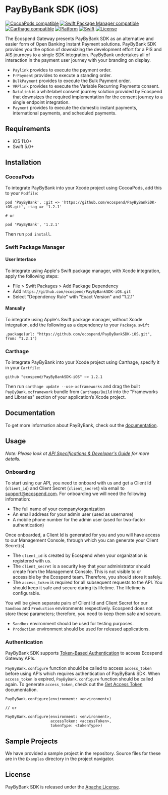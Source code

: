 # PayByBank SDK (iOS)

[![CocoaPods compatible](https://img.shields.io/cocoapods/v/PayByBank.svg)](https://cocoapods.org/pods/PaybyBank)
[![Swift Package Manager compatible](https://img.shields.io/badge/Swift%20Package%20Manager-compatible-brightgreen.svg)](https://github.com/apple/swift-package-manager)
[![Carthage compatible](https://img.shields.io/badge/Carthage-compatible-4BC51D.svg?style=flat)](https://github.com/Carthage/Carthage)
[![Platform](https://img.shields.io/cocoapods/p/ios)](https://img.shields.io/cocoapods/p/ios)
[![Swift](https://img.shields.io/badge/Swift-5-orange?style=flat)](https://img.shields.io/badge/Swift-5-orange?style=flat)
[![License](https://img.shields.io/badge/License-Apache_2.0-blue.svg)](https://www.apache.org/licenses/LICENSE-2.0)

The Ecospend Gateway presents PayByBank SDK as an alternative and easier form of Open Banking Instant Payment solutions. PayByBank SDK provides you the option of downsizing the development effort for a PIS and AIS journeys to a single SDK integration. PayByBank undertakes all of interaction in the payment user journey with your branding on display.

- `Paylink` provides to execute the payment order.
- `FrPayment` provides to execute a standing order.
- `BulkPayment` provides to execute the Bulk Payment order.
- `VRPlink` provides to execute the Variable Recurring Payments consent.
- `Datalink` is a whitelabel consent journey solution provided by Ecospend that downsizes the required implementation for the consent journey to a single endpoint integration.
- `Payment` provides to execute the domestic instant payments, international payments, and scheduled payments.

## Requirements

- iOS 11.0+
- Swift 5.0+

## Installation

### CocoaPods

To integrate PayByBank into your Xcode project using CocoaPods, add this to your `Podfile`:

```
pod 'PayByBank', :git => 'https://github.com/ecospend/PayByBankSDK-iOS.git', :tag => '1.2.1'

# or

pod 'PayByBank', '1.2.1'
```

Then run `pod install`.

### Swift Package Manager

#### User Interface

To integrate using Apple's Swift package manager, with Xcode integration, apply the following steps:

- File > Swift Packages > Add Package Dependency
- Add `https://github.com/ecospend/PayByBankSDK-iOS.git`
- Select "Dependency Rule" with "Exact Version" and "1.2.1"

#### Manually

To integrate using Apple's Swift package manager, without Xcode integration, add the following as a dependency to your `Package.swift`

```
.package(url: "https://github.com/ecospend/PayByBankSDK-iOS.git", from: "1.2.1")
```

### Carthage

To integrate PayByBank into your Xcode project using Carthage, specify it in your `Cartfile`:

```
github "ecospend/PayByBankSDK-iOS" ~> 1.2.1
```

Then run `carthage update --use-xcframeworks` and drag the built `PayByBank.xcframework` bundle from `Carthage/Build` into the "Frameworks and Libraries" section of your application’s Xcode project.

## Documentation

To get more information about PayByBank, check out the [documentation](https://ecospend.github.io/PayByBankSDK-iOS).

## Usage

*Note: Please look at [API Specifications & Developer's Guide](https://docs.ecospend.com/api/intro) for more details.*

### Onboarding

To start using our API, you need to onboard with us and get a Client Id (`client_id`) and Client Secret (`client_secret`) via email to <support@ecospend.com>. For onboarding we will need the following information:

- The full name of your company/organization
- An email address for your admin user (used as username)
- A mobile phone number for the admin user (used for two-factor authentication)

Once onboarded, a Client Id is generated for you and you will have access to our Management Console, through which you can generate your Client Secret(s).

- The `client_id` is created by Ecospend when your organization is registered with us.
- The `client_secret` is a security key that your administrator should create from the Management Console. This is not visible to or accessible  by the Ecospend team. Therefore, you should store it safely.
- The `access_token` is required for all subsequent requests to the API. You should keep it safe and secure during its lifetime. The lifetime is configurable.

You will be given separate pairs of Client Id and Client Secret for our `Sandbox` and `Production` environments respectively. Ecospend does not store these parameters; therefore, you need to keep them safe and secure.

- `Sandbox` environment should be used for testing purposes.
- `Production` environment should be used for released applications.

### Authentication

PayByBank SDK supports [Token-Based Authentication](https://en.wikipedia.org/wiki/Access_token) to access Ecospend Gateway APIs.

`PayByBank.configure` function should be called to access `access_token` before using APIs which requires authentication of PayByBank SDK. When `access_token` is expired, `PayByBank.configure` function should be called again. To generate `access_token`, check out the [Get Access Token](https://docs.ecospend.com/api/intro/#tag/Get-Access-Token) documentation.

```
PayByBank.configure(environment: <environment>)

// or

PayByBank.configure(environment: <environment>, 
                    accessToken: <accessToken>,
                    tokenType: <tokenType>)
```

## Sample Projects

We have provided a sample project in the repository. Source files for these are in the `Examples` directory in the project navigator.

## License

PayByBank SDK is released under the [Apache License](LICENSE).
